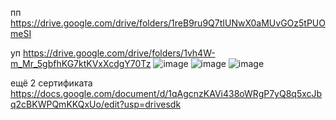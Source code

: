 пп https://drive.google.com/drive/folders/1reB9ru9Q7tIUNwX0aMUvGOz5tPUOmeSI

уп https://drive.google.com/drive/folders/1vh4W-m_Mr_5gbfhKG7ktKVxXcdgY70Tz
![image](https://github.com/Sab543/5_semestr/assets/113089570/7ce93783-5041-4461-b0d5-566c04963cd6)
![image](https://github.com/Sab543/5_semestr/assets/113089570/a95f2df1-c667-40ec-a0f9-7fa0fa4fc999)
![image](https://github.com/Sab543/5_semestr/assets/113089570/bfb265a0-e868-4573-8c74-7223f9a14225)


ещё 2 сертификата https://docs.google.com/document/d/1qAgcnzKAVi438oWRgP7yQ8q5xcJbq2cBKWPQmKKQxUo/edit?usp=drivesdk
